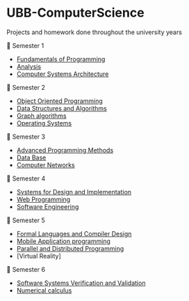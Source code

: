 # UBB-ComputerScience
Projects and homework done throughout the university years

:open_book: Semester 1
  - [Fundamentals of Programming](https://github.com/NikAlien/Fundamentals-of-Programming)
  - [Analysis](https://github.com/NikAlien/Analysis)
  - [Computer Systems Architecture](https://github.com/NikAlien/Computer-Systems-Architecture)

:open_book: Semester 2
  - [Object Oriented Programming](https://github.com/NikAlien/Object-Oriented-Programming)
  - [Data Structures and Algorithms](https://github.com/NikAlien/Data-Structures-and-Algorithms)
  - [Graph algorithms](https://github.com/NikAlien/Graph-algorithms)
  - [Operating Systems](https://github.com/NikAlien/Operating-Systems)

:open_book: Semester 3
  - [Advanced Programming Methods](https://github.com/NikAlien/Toy-Language-Interpretor)
  - [Data Base](https://github.com/NikAlien/Data-Base)
  - [Computer Networks](https://github.com/NikAlien/Computer-Network)

:open_book: Semester 4
  - [Systems for Design and Implementation](https://github.com/NikAlien/GenshinProject-CRUD-App)
  - [Web Programming](https://github.com/NikAlien/Web-Programming)
  - [Software Engineering](https://github.com/RazvanMF/UBB-SE-SoftwareEngineering-Assignment7-LocalVersion)

:open_book: Semester 5
  - [Formal Languages and Compiler Design](https://github.com/NikAlien/Formal-Languages-and-Compiler-Design)
  - [Mobile Application programming](https://github.com/ma-cs-ubbcluj-ro/crud-project-NikAlien)
  - [Parallel and Distributed Programming](https://github.com/NikAlien/Parallel-and-Distributed-Programming)
  - [Virtual Reality]

:open_book: Semester 6
  - [Software Systems Verification and Validation](https://github.com/NikAlien/Software-Systems-Verification-and-Validation)
  - [Numerical calculus](https://github.com/NikAlien/Numerical-Calculus)
